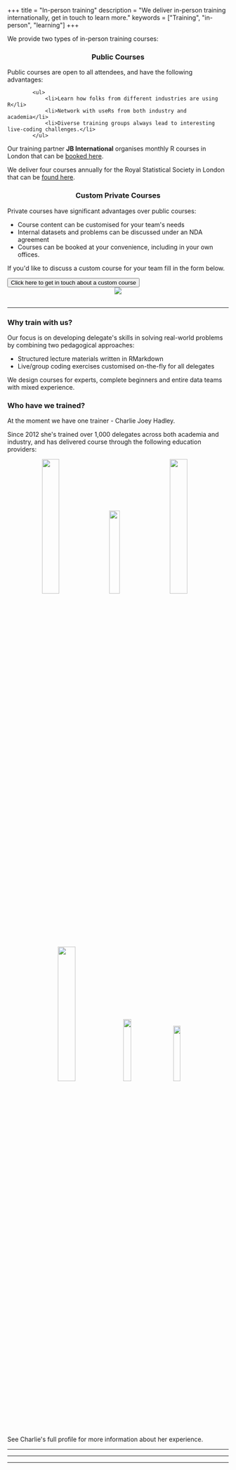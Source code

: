 +++
title = "In-person training"
description = "We deliver in-person training internationally, get in touch to learn more."
keywords = ["Training", "in-person", "learning"]
+++

<!--html_preserve-->
<div class="container">

<p>We provide two types of in-person training courses:</p>

<div class="row">

<div class="col-sm-6">
<center><h3>Public Courses</h3></center>

<p>Public courses are open to all attendees, and have the following advantages:</p>

            <ul>
                <li>Learn how folks from different industries are using R</li>
                <li>Network with useRs from both industry and academia</li>
                <li>Diverse training groups always lead to interesting live-coding challenges.</li>
            </ul>

<p>Our training partner <b>JB International</b> organises monthly R courses in London that can be <a href='https://jbinternational.co.uk/courses/r' target='_blank'>booked here</a>. </p>
<p>We deliver four courses annually for the Royal Statistical Society in London that can be <a href='https://rss.org.uk/training-events/training/public-courses/' target='_blank'>found here</a>. 

</div>

<div class="col-sm-6">
<center><h3>Custom Private Courses</h3></center>

<p>Private courses have significant advantages over public courses:</p>

<ul>
<li>Course content can be customised for your team's needs</li>
<li>Internal datasets and problems can be discussed under an NDA agreement</li>
<li>Courses can be booked at your convenience, including in your own offices.</li>
</ul>

<p>If you'd like to discuss a custom course for your team fill in the form below.</p>

  <button class="btn btn-primary" type="button" data-toggle="collapse" data-target="#collapseExample" aria-expanded="false" aria-controls="collapseExample">
    Click here to get in touch about a custom course
  </button>

<div class="collapse" id="collapseExample">
  <div class="card card-body">
<div class="cognito">
    <script src="https://services.cognitoforms.com/s/dZrJgQxXa0uqFJAh2H3uyQ"></script>
    <script>
        Cognito.load("forms", {
            id: "2"
        });
    </script>
    <div class="preloader">
        <center>
            <img src="https://www.cognitoforms.com/Content/Images/apple-icon.png" />
        </center>
    </div>
</div>
  </div>
</div>




</div>

</div>

<hr style='margin-bottom:10px;margin-top:30px'>

<div class="row">

<div class="col-sm-6">
            <h3>Why train with us?</h3>
            <p>Our focus is on developing delegate's skills in solving real-world problems by combining two pedagogical approaches:</p>
            <ul>
                <li>Structured lecture materials written in RMarkdown</li>
                <li>Live/group coding exercises customised on-the-fly for all delegates</li>
            </ul>
            <p>We design courses for experts, complete beginners and entire data teams with mixed experience.</p>
</div>

<div class="col-sm-6">
            <h3>Who have we trained?</h3>
            <p>At the moment we have one trainer - Charlie Joey Hadley.</p> 
            <p>Since 2012 she's trained over 1,000 delegates across both academia and industry, and has delivered course through the following education providers:</p>
             <center>
                <p style='margin-top:10px;margin-bottom:20px'>
                    <img src="../img/clients/jbi-training_logo.jpg" alt="" width="28%" height="28%" />&nbsp; &nbsp;&nbsp;
                    <img src="../img/clients/lynda_logo.png" alt="" width="22%" height="22%" />&nbsp; &nbsp;&nbsp;
                    <img src="../img/clients/rss-logo.jpg" alt="" width="28%" height="28%" />&nbsp; &nbsp;&nbsp;
                    <br>
                    <br>
                    <img src="../img/clients/linkedin-logo.png" alt="" width="28%" height="28%" />&nbsp;&nbsp;&nbsp;&nbsp;
                    <img src="../img/clients/university-of-oxford.png" alt="" width="19%" height="19%" />&nbsp;&nbsp;&nbsp;&nbsp;
                    <img src="../img/clients/sage-publishing-logo.jpg" alt="" width="18%" height="18%" />&nbsp;&nbsp;
                </p>
            </center>
            <p>See Charlie's full profile for more information about her experience.</p>
</div

</div>


<hr>
<hr>
<hr>


<!--/html_preserve-->
</div>